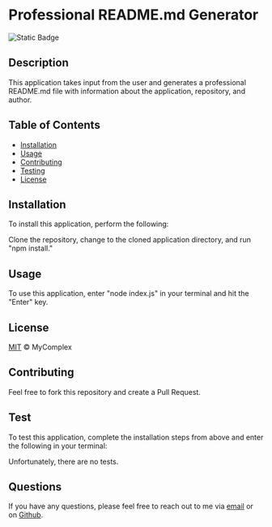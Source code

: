 
# Professional README.md Generator

![Static Badge](https://img.shields.io/badge/license-MIT-green)

## Description

This application takes input from the user and generates a professional README.md file with information about the application, repository, and author.

## Table of Contents

- [Installation](#installation)
- [Usage](#usage)
- [Contributing](#contributing)
- [Testing](#testing)
- [License](#license)

## Installation

To install this application, perform the following:

Clone the repository, change to the cloned application directory, and run "npm install."

## Usage

To use this application, enter "node index.js" in your terminal and hit the "Enter" key.

## License

[MIT](./LICENSE) © MyComplex

## Contributing

Feel free to fork this repository and create a Pull Request.

## Test

To test this application, complete the installation steps from above and enter the following in your terminal:

Unfortunately, there are no tests.

## Questions

If you have any questions, please feel free to reach out to me via [email](mailto:jo_nez@hotmail.com) or on [Github](https://github.com/MyComplex/).

